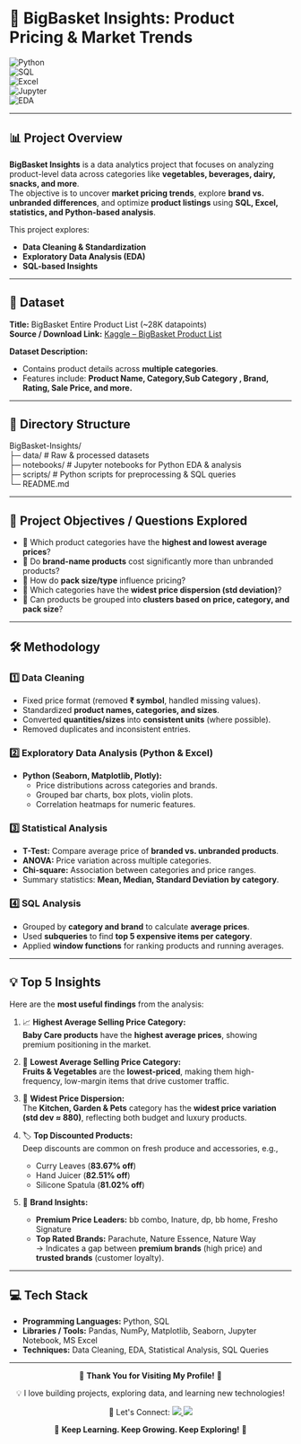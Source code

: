 # 🛒 BigBasket Insights: Product Pricing & Market Trends

![Python](https://img.shields.io/badge/Python-3776AB?style=for-the-badge&logo=python&logoColor=white)  
![SQL](https://img.shields.io/badge/SQL-4479A1?style=for-the-badge&logo=MySQL&logoColor=white)  
![Excel](https://img.shields.io/badge/Excel-217346?style=for-the-badge&logo=microsoft-excel&logoColor=white)  
![Jupyter](https://img.shields.io/badge/Jupyter-F37626?style=for-the-badge&logo=jupyter&logoColor=white)  
![EDA](https://img.shields.io/badge/EDA-FF6F00?style=for-the-badge&logo=apacheairflow&logoColor=white)  

---

## 📊 Project Overview
**BigBasket Insights** is a data analytics project that focuses on analyzing product-level data across categories like **vegetables, beverages, dairy, snacks, and more**.  
The objective is to uncover **market pricing trends**, explore **brand vs. unbranded differences**, and optimize **product listings** using **SQL, Excel, statistics, and Python-based analysis**.

This project explores:  
- **Data Cleaning & Standardization**  
- **Exploratory Data Analysis (EDA)**    
- **SQL-based Insights**  


---

## 📁 Dataset
**Title:** BigBasket Entire Product List (~28K datapoints)  
**Source / Download Link:** [Kaggle – BigBasket Product List](https://www.kaggle.com/datasets/surajjha101/bigbasket-entire-product-list-28k-datapoints)  

**Dataset Description:**  
- Contains product details across **multiple categories**.  
- Features include: **Product Name, Category,Sub Category ,  Brand, Rating, Sale Price, and more.**  
---

## 📂 Directory Structure
BigBasket-Insights/  
├─ data/             # Raw & processed datasets  
├─ notebooks/        # Jupyter notebooks for Python EDA & analysis  
├─ scripts/          # Python scripts for preprocessing & SQL queries  
└─ README.md  

---

## 🎯 Project Objectives / Questions Explored
- 🔹 Which product categories have the **highest and lowest average prices**?  
- 🔹 Do **brand-name products** cost significantly more than unbranded products?  
- 🔹 How do **pack size/type** influence pricing?  
- 🔹 Which categories have the **widest price dispersion (std deviation)**?  
- 🔹 Can products be grouped into **clusters based on price, category, and pack size**?  

---

## 🛠️ Methodology

### 1️⃣ Data Cleaning
- Fixed price format (removed **₹ symbol**, handled missing values).  
- Standardized **product names, categories, and sizes**.  
- Converted **quantities/sizes** into **consistent units** (where possible).  
- Removed duplicates and inconsistent entries.  

### 2️⃣ Exploratory Data Analysis (Python & Excel)
- **Python (Seaborn, Matplotlib, Plotly):**  
  - Price distributions across categories and brands.  
  - Grouped bar charts, box plots, violin plots.  
  - Correlation heatmaps for numeric features.
    
### 3️⃣ Statistical Analysis
- **T-Test:** Compare average price of **branded vs. unbranded products**.  
- **ANOVA:** Price variation across multiple categories.  
- **Chi-square:** Association between categories and price ranges.  
- Summary statistics: **Mean, Median, Standard Deviation by category**.  

### 4️⃣ SQL Analysis
- Grouped by **category and brand** to calculate **average prices**.  
- Used **subqueries** to find **top 5 expensive items per category**.  
- Applied **window functions** for ranking products and running averages.  

---

## 💡 Top 5 Insights
Here are the **most useful findings** from the analysis:  

1. 📈 **Highest Average Selling Price Category:**  
   **Baby Care products** have the **highest average prices**, showing premium positioning in the market.  

2. 🥦 **Lowest Average Selling Price Category:**  
   **Fruits & Vegetables** are the **lowest-priced**, making them high-frequency, low-margin items that drive customer traffic.  

3. 🏡 **Widest Price Dispersion:**  
   The **Kitchen, Garden & Pets** category has the **widest price variation (std dev ≈ 880)**, reflecting both budget and luxury products.  

4. 🏷️ **Top Discounted Products:**  
   Deep discounts are common on fresh produce and accessories, e.g.,  
   - Curry Leaves (**83.67% off**)  
   - Hand Juicer (**82.51% off**)  
   - Silicone Spatula (**81.02% off**)  

5. 🌟 **Brand Insights:**  
   - **Premium Price Leaders:** bb combo, Inature, dp, bb home, Fresho Signature  
   - **Top Rated Brands:** Parachute, Nature Essence, Nature Way  
   → Indicates a gap between **premium brands** (high price) and **trusted brands** (customer loyalty).  

---


## 💻 Tech Stack
- **Programming Languages:** Python, SQL
- **Libraries / Tools:** Pandas, NumPy, Matplotlib, Seaborn, Jupyter Notebook, MS Excel  
- **Techniques:** Data Cleaning, EDA, Statistical Analysis, SQL Queries

---

<p align="center">
  🙏 <b>Thank You for Visiting My Profile!</b> 🙏
</p>

<p align="center">
  💡 I love building projects, exploring data, and learning new technologies!  
</p>

<p align="center">
  🔗 Let's Connect:  
  <a href="https://www.linkedin.com/in/suraj-mate12/">
    <img src="https://img.shields.io/badge/LinkedIn-0A66C2?style=for-the-badge&logo=linkedin&logoColor=white"/>
  </a>
  <a href="https://github.com/Surajmate21">
    <img src="https://img.shields.io/badge/GitHub-181717?style=for-the-badge&logo=github&logoColor=white"/>
  </a>
</p>

<p align="center">
  🚀 <b>Keep Learning. Keep Growing. Keep Exploring!</b> 🚀
</p>


